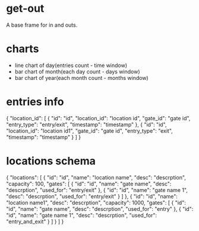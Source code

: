 # get-out
A base frame for in and outs.

# charts
- line chart of day(entries count - time window)
- bar chart of month(each day count - days window)
- bar chart of year(each month count - months window)

# entries info
{
  "location_id": [
    {
      "id": "id",
      "location_id": "location id",
      "gate_id": "gate id",
      "entry_type": "entry/exit",
      "timestamp": "timestamp"
    },
    {
      "id": "id",
      "location_id": "location id1",
      "gate_id": "gate id",
      "entry_type": "exit",
      "timestamp": "timestamp"
    }
  ]
}

# locations schema
{
  "locations": [
    {
      "id": "id",
      "name": "location name",
      "desc": "descrption",
      "capacity": 100,
      "gates": [
        {
          "id": "id",
          "name": "gate name",
          "desc": "descrption",
          "used_for": "entry/exit"
        },
        {
          "id": "id",
          "name": "gate name 1",
          "desc": "descrption",
          "used_for": "entry/exit"
        }
      ]
    },
    {
      "id": "id",
      "name": "location name1",
      "desc": "descrption",
      "capacity": 1000,
      "gates": [
        {
          "id": "id",
          "name": "gate name",
          "desc": "descrption",
          "used_for": "entry"
        },
        {
          "id": "id",
          "name": "gate name 1",
          "desc": "descrption",
          "used_for": "entry_and_exit"
        }
      ]
    }
  ]
}
